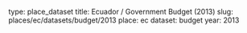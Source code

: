 type: place_dataset
title: Ecuador / Government Budget (2013)
slug: places/ec/datasets/budget/2013
place: ec
dataset: budget
year: 2013
